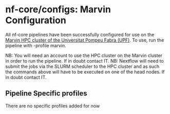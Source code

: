 # nf-core/configs: Marvin Configuration

All nf-core pipelines have been successfully configured for use on the [Marvin HPC cluster of the Universitat Pompeu Fabra (UPF)](https://www.upf.edu/web/sct-sit/marvin-cluster). To use, run the pipeline with -profile marvin.

NB: You will need an account to use the HPC cluster on the Marvin cluster in order to run the pipeline. If in doubt contact IT. NB: Nextflow will need to submit the jobs via the SLURM scheduler to the HPC cluster and as such the commands above will have to be executed on one of the head nodes. If in doubt contact IT.

## Pipeline Specific profiles

There are no specific profiles added for now
